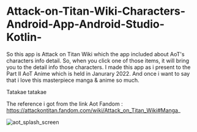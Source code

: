# Attack-on-Titan-Wiki-Characters-Android-App-Android-Studio-Kotlin-

So this app is Attack on Titan Wiki which the app included about AoT's characters info detail. So, when you click one of those items, it will bring you to the detail info those characters. I made this app as i present to the Part II AoT Anime which is held in Janurary 2022. And once i want to say that i love this masterpiece manga & anime so much.

Tatakae tatakae

The reference i got from the link Aot Fandom :
https://attackontitan.fandom.com/wiki/Attack_on_Titan_Wiki#Manga_



![aot_splash_screen](https://user-images.githubusercontent.com/56909339/146667618-f0b157f1-4790-435b-86ed-e381e2d52980.png)
